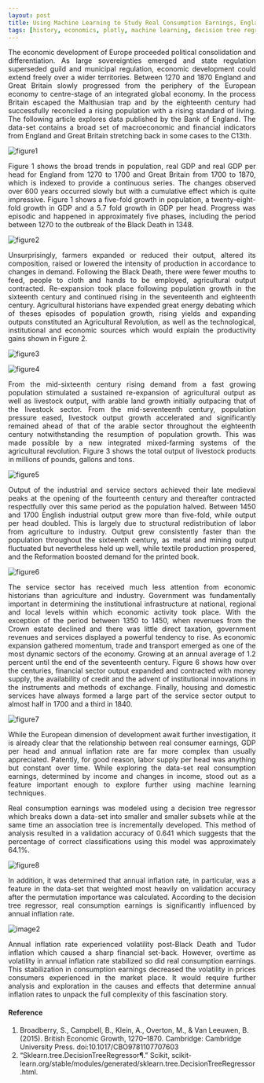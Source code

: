 ```yaml
---
layout: post
title: Using Machine Learning to Study Real Consumption Earnings, England and Great Britain 1270–1870
tags: [history, economics, plotly, machine learning, decision tree regressor]
---
```

<p style="text-align: justify;">
The economic development of Europe proceeded political consolidation and differentiation. 
As large sovereignties emerged and state regulation superseded guild and municipal regulation,
economic development could extend freely over a wider territories. Between 1270 and 1870 England
and Great Britain slowly progressed from the periphery of the European economy to centre-stage 
of an integrated global economy. In the process Britain escaped the Malthusian trap and by the
eighteenth century had successfully reconciled a rising population with a rising standard of living.
The following article explores data published by the Bank of England. The data-set contains a broad
set of macroeconomic and financial indicators from England and Great Britain stretching back in some cases to the C13th.
</p>

![figure1](https://raw.githubusercontent.com/andronikmk/andronikmk.github.io/master/img/figure1.png)

<p style="text-align: justify;">
Figure 1 shows the broad trends in population, real GDP and real GDP per head for England from 1270 to 1700 and Great Britain from 1700 to 1870, which is indexed to provide a continuous series. The changes observed over 600 years occurred slowly but with a cumulative effect which is quite impressive. Figure 1 shows a five-fold growth in population, a twenty-eight-fold growth in GDP and a 5.7 fold growth in GDP per head. Progress was episodic and happened in approximately five phases, including the period between 1270 to the outbreak of the Black Death in 1348.
</p>

![figure2](https://raw.githubusercontent.com/andronikmk/andronikmk.github.io/master/img/figure2.png)

<p style="text-align: justify;">
 Unsurprisingly, farmers expanded or reduced their output, altered its composition, raised or lowered the intensity of production in accordance to changes in demand. Following the Black Death, there were fewer mouths to feed, people to cloth and hands to be employed, agricultural output contracted. Re-expansion took place following population growth in the sixteenth century and continued rising in the seventeenth and eighteenth century. Agricultural historians have expended great energy debating which of theses episodes of population growth, rising yields and expanding outputs constituted an Agricultural Revolution, as well as the technological, institutional and economic sources which would explain the productivity gains shown in Figure 2.
</p>

![figure3](https://raw.githubusercontent.com/andronikmk/andronikmk.github.io/master/img/figure3.png)

![figure4](https://raw.githubusercontent.com/andronikmk/andronikmk.github.io/master/img/figure4.png)

<p style="text-align: justify;">
From the mid-sixteenth century rising demand from a fast growing population stimulated a sustained re-expansion of agricultural output as well as livestock output, with arable land growth initially outpacing that of the livestock sector. From the mid-seventeenth century, population pressure eased, livestock output growth accelerated and significantly remained ahead of that of the arable sector throughout the eighteenth century notwithstanding the resumption of population growth. This was made possible by a new integrated mixed-farming systems of the agricultural revolution. Figure 3 shows the total output of livestock products in millions of pounds, gallons and tons.
</p>

![figure5](https://raw.githubusercontent.com/andronikmk/andronikmk.github.io/master/img/figure5.png)

<p style="text-align: justify;">
Output of the industrial and service sectors achieved their late medieval peaks at the opening of the fourteenth century and thereafter contracted respectfully over this same period as the population halved. Between 1450 and 1700 English industrial output grew more than five-fold, while output per head doubled. This is largely due to structural redistribution of labor from agriculture to industry. Output grew consistently faster than the population throughout the sixteenth century, as metal and mining output fluctuated but nevertheless held up well, while textile production prospered, and the Reformation boosted demand for the printed book.
</p>
 
 ![figure6](https://raw.githubusercontent.com/andronikmk/andronikmk.github.io/master/img/figure6.png)
 
<p style="text-align: justify;">
The service sector has received much less attention from economic historians than agriculture and industry. Government was fundamentally important in determining the institutional infrastructure at national, regional and local levels within which economic activity took place. With the exception of the period between 1350 to 1450, when revenues from the Crown estate declined and there was little direct taxation, government revenues and services displayed a powerful tendency to rise. As economic expansion gathered momentum, trade and transport emerged as one of the most dynamic sectors of the economy. Growing at an annual average of 1.2 percent until the end of the seventeenth century. Figure 6 shows how over the centuries, financial sector output expanded and contracted with money supply, the availability of credit and the advent of institutional innovations in the instruments and methods of exchange. Finally, housing and domestic services have always formed a large part of the service sector output to almost half in 1700 and a third in 1840.
</p>

 ![figure7](https://raw.githubusercontent.com/andronikmk/andronikmk.github.io/master/img/figure7.png)
 
<p style="text-align: justify;">
While the European dimension of development await further investigation, it is already clear that the relationship between real consumer earnings, GDP per head and annual inflation rate are far more complex than usually appreciated. Patently, for good reason, labor supply per head was anything but constant over time. While exploring the data-set real consumption earnings, determined by income and changes in income, stood out as a feature important enough to explore further using machine learning techniques.
</p>

<script src="https://gist.github.com/andronikmk/7fc4e4e6f89bce1969edb02328a781da.js"></script>

<p style="text-align: justify;">
Real consumption earnings was modeled using a decision tree regressor which breaks down a data-set into smaller and smaller subsets while at the same time an association tree is incrementally developed. This method of analysis resulted in a validation accuracy of 0.641 which suggests that the percentage of correct classifications using this model was approximately 64.1%.
</p>

![figure8](https://raw.githubusercontent.com/andronikmk/andronikmk.github.io/master/img/figure8.png)

<p style="text-align: justify;">
In addition, it was determined that annual inflation rate, in particular, was a feature in the data-set that weighted most heavily on validation accuracy after the permutation importance was calculated. According to the decision tree regressor, real consumption earnings is significantly influenced by annual inflation rate.
</p>

![image2](https://raw.githubusercontent.com/andronikmk/andronikmk.github.io/master/img/image2.png)

<p style="text-align: justify;">
Annual inflation rate experienced volatility post-Black Death and Tudor inflation which caused a sharp financial set-back. However, overtime as volatility in annual inflation rate stabilized so did real consumption earnings. This stabilization in consumption earnings decreased the volatility in prices consumers experienced in the market place. It would require further analysis and exploration in the causes and effects that determine annual inflation rates to unpack the full complexity of this fascination story.
</p>

#### Reference ####
1. Broadberry, S., Campbell, B., Klein, A., Overton, M., & Van Leeuwen, B. (2015). British Economic Growth, 1270–1870. Cambridge: Cambridge University Press. doi:10.1017/CBO9781107707603
2. “Sklearn.tree.DecisionTreeRegressor¶.” Scikit, scikit-learn.org/stable/modules/generated/sklearn.tree.DecisionTreeRegressor.html.
